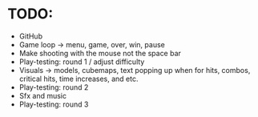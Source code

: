 # TODO:
- GitHub
- Game loop -> menu, game, over, win, pause
- Make shooting with the mouse not the space bar
- Play-testing: round 1 / adjust difficulty
- Visuals -> models, cubemaps, text popping up when for hits, combos, critical hits, time increases, and etc.
- Play-testing: round 2 
- Sfx and music
- Play-testing: round 3 
